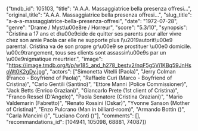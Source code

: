 {"tmdb_id": 105103, "title": "A.A.A. Massaggiatrice bella presenza offresi...", "original_title": "A.A.A. Massaggiatrice bella presenza offresi...", "slug_title": "a-a-a-massaggiatrice-bella-presenza-offresi", "date": "1972-07-28", "genre": "Drame / Myst\u00e8re / Horreur", "score": "5.3/10", "synopsis": "Cristina a 17 ans et d\u00e9cide de quitter ses parents pour aller vivre chez son amie Paola car elle ne supporte plus l\u2019autorit\u00e9 parental. Cristina va de son propre gr\u00e9 se prostituer \u00e0 domicile. \u00c9trangement, tous ses clients sont assassin\u00e9s par un \u00e9nigmatique meurtrier.", "image": "https://image.tmdb.org/t/p/w185_and_h278_bestv2/nqF5g5Vi1KBq59JnHsoWt0K2gDy.jpg", "actors": ["Simonetta Vitelli (Paola)", "Jerry Colman (Franco - Boyfriend of Paola)", "Raffaele Curi (Marco - Boyfriend of Cristina)", "Carlo Gentili (Santino)", "Ettore Manni (Police Commissioner)", "Jack Betts (Enrico Graziani)", "Giancarlo Prete (1st client of Cristina)", "Franco Ressel (D'Angelo)", "Paola Senatore (Cristina Graziani)", "Mario Valdemarin (Fabretto)", "Renato Rossini (Oskar)", "Yvonne Sanson (Mother of Cristina)", "Enzo Pulcrano (Man in billiard-room)", "Armando Bottin ()", "Carla Mancini ()", "Luciano Conti ()"], "comments": [], "recommandations_id": [104941, 105098, 68881, 74087]}